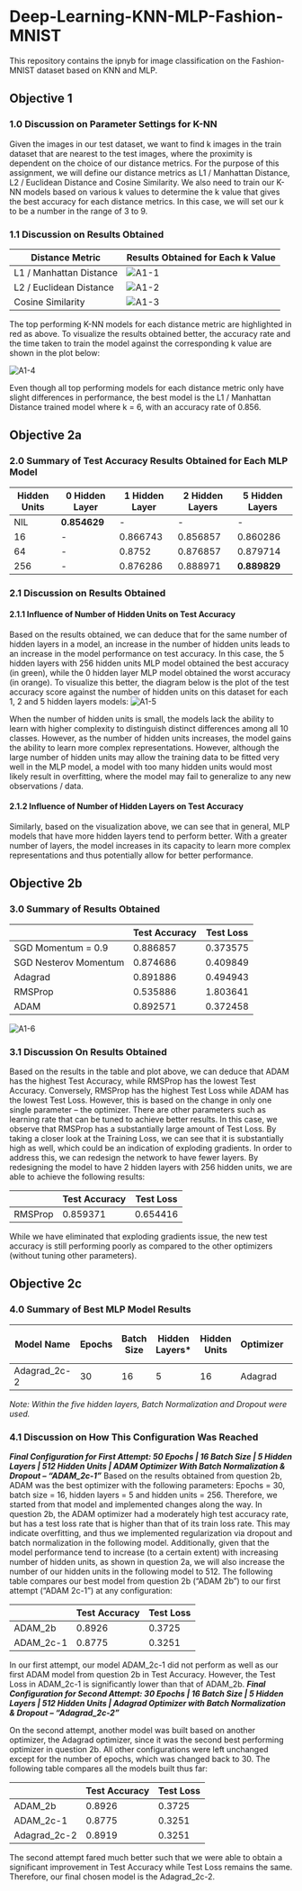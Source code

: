 # Deep-Learning-KNN-MLP-Fashion-MNIST
This repository contains the ipnyb for image classification on the Fashion-MNIST dataset based on KNN and MLP.

## Objective 1
### 1.0 Discussion on Parameter Settings for K-NN
Given the images in our test dataset, we want to find k images in the train dataset that are nearest to the test images, where the proximity is dependent on the choice of our distance metrics. For the purpose of this assignment, we will define our distance metrics as L1 / Manhattan Distance, L2 / Euclidean Distance and Cosine Similarity. We also need to train our K-NN models based on various k values to determine the k value that gives the best accuracy for each distance metrics. In this case, we will set our k to be a number in the range of 3 to 9.

### 1.1 Discussion on Results Obtained

| Distance Metric | Results Obtained for Each k Value |
| --- | --- |
| L1 / Manhattan Distance | ![A1-1](https://user-images.githubusercontent.com/50171205/59688456-51bd4000-9210-11e9-948a-c5db50ebbbc1.png) |
| L2 / Euclidean Distance | ![A1-2](https://user-images.githubusercontent.com/50171205/59688461-5255d680-9210-11e9-87cb-478c337cb9b0.png) |
| Cosine Similarity | ![A1-3](https://user-images.githubusercontent.com/50171205/59688464-53870380-9210-11e9-9a32-bddf7b90f92f.png) |

The top performing K-NN models for each distance metric are highlighted in red as above. To visualize the results obtained better, the accuracy rate and the time taken to train the model against the corresponding k value are shown in the plot below:

![A1-4](https://user-images.githubusercontent.com/50171205/59688465-541f9a00-9210-11e9-8b45-283daf5c47a0.png)

Even though all top performing models for each distance metric only have slight differences in performance, the best model is the L1 / Manhattan Distance trained model where k = 6, with an accuracy rate of 0.856.

## Objective 2a
### 2.0 Summary of Test Accuracy Results Obtained for Each MLP Model

| Hidden Units | 0 Hidden Layer | 1 Hidden Layer | 2 Hidden Layers | 5 Hidden Layers |
| --- | --- | --- | --- | --- |
| NIL | **0.854629** | - | - | - |
| 16 | - | 0.866743 | 0.856857 | 0.860286 |
| 64 | - | 0.8752 | 0.876857 | 0.879714 |
| 256 | - | 0.876286 | 0.888971 | **0.889829** |

### 2.1 Discussion on Results Obtained
#### 2.1.1 Influence of Number of Hidden Units on Test Accuracy 
Based on the results obtained, we can deduce that for the same number of hidden layers in a model, an increase in the number of hidden units leads to an increase in the model performance on test accuracy. In this case, the 5 hidden layers with 256 hidden units MLP model obtained the best accuracy (in green), while the 0 hidden layer MLP model obtained the worst accuracy (in orange). 
To visualize this better, the diagram below is the plot of the test accuracy score against the number of hidden units on this dataset for each 1, 2 and 5 hidden layers models:
![A1-5](https://user-images.githubusercontent.com/50171205/59688466-541f9a00-9210-11e9-9910-4211422d353d.png)

When the number of hidden units is small, the models lack the ability to learn with higher complexity to distinguish distinct differences among all 10 classes. However, as the number of hidden units increases, the model gains the ability to learn more complex representations. However, although the large number of hidden units may allow the training data to be fitted very well in the MLP model, a model with too many hidden units would most likely result in overfitting, where the model may fail to generalize to any new observations / data.

#### 2.1.2 Influence of Number of Hidden Layers on Test Accuracy 
Similarly, based on the visualization above, we can see that in general, MLP models that have more hidden layers tend to perform better. With a greater number of layers, the model increases in its capacity to learn more complex representations and thus potentially allow for better performance.

## Objective 2b
### 3.0 Summary of Results Obtained

| | Test Accuracy | Test Loss |
| --- | --- | --- |
| SGD Momentum = 0.9 | 0.886857 | 0.373575 |
| SGD Nesterov Momentum | 0.874686 | 0.409849 |
| Adagrad | 0.891886 | 0.494943 |
| RMSProp | 0.535886 | 1.803641 |
| ADAM	| 0.892571	| 0.372458 |

![A1-6](https://user-images.githubusercontent.com/50171205/59688468-5550c700-9210-11e9-8561-ad68f2217cc4.png)

### 3.1 Discussion On Results Obtained 
Based on the results in the table and plot above, we can deduce that ADAM has the highest Test Accuracy, while RMSProp has the lowest Test Accuracy. Conversely, RMSProp has the highest Test Loss while ADAM has the lowest Test Loss. However, this is based on the change in only one single parameter – the optimizer. There are other parameters such as learning rate that can be tuned to achieve better results. 
In this case, we observe that RMSProp has a substantially large amount of Test Loss. By taking a closer look at the Training Loss, we can see that it is substantially high as well, which could be an indication of exploding gradients. In order to address this, we can redesign the network to have fewer layers. By redesigning the model to have 2 hidden layers with 256 hidden units, we are able to achieve the following results:

| | Test Accuracy | Test Loss |
| --- | --- | --- |
| RMSProp	| 0.859371	| 0.654416 |

While we have eliminated that exploding gradients issue, the new test accuracy is still performing poorly as compared to the other optimizers (without tuning other parameters). 

## Objective 2c
### 4.0 Summary of Best MLP Model Results

| Model Name	| Epochs	| Batch Size	| Hidden Layers*	| Hidden Units	| Optimizer	| Test Accuracy Score	| Test Loss Score |
| --- | --- | --- | --- | --- | --- | --- | --- |
| Adagrad_2c-2	| 30	| 16 | 5	| 16	| Adagrad	| 0.8918	| 0.3251 |

*Note: Within the five hidden layers, Batch Normalization and Dropout were used.*

### 4.1 Discussion on How This Configuration Was Reached
***Final Configuration for First Attempt: 50 Epochs | 16 Batch Size | 5 Hidden Layers | 512 Hidden Units | ADAM Optimizer With Batch Normalization & Dropout – “ADAM_2c-1”***
Based on the results obtained from question 2b, ADAM was the best optimizer with the following parameters: Epochs = 30, batch size = 16, hidden layers = 5 and hidden units = 256. Therefore, we started from that model and implemented changes along the way. In question 2b, the ADAM optimizer had a moderately high test accuracy rate, but has a test loss rate that is higher than that of its train loss rate. This may indicate overfitting, and thus we implemented regularization via dropout and batch normalization in the following model. Additionally, given that the model performance tend to increase (to a certain extent) with increasing number of hidden units, as shown in question 2a, we will also increase the number of our hidden units in the following model to 512.
The following table compares our best model from question 2b (“ADAM 2b”) to our first attempt (“ADAM 2c-1”) at any configuration:

| | Test Accuracy	| Test Loss |
| --- | --- | --- |
| ADAM_2b	| 0.8926	| 0.3725 |
| ADAM_2c-1	| 0.8775	| 0.3251 |

In our first attempt, our model ADAM_2c-1 did not perform as well as our first ADAM model from question 2b in Test Accuracy. However, the Test Loss in ADAM_2c-1 is significantly lower than that of ADAM_2b.
***Final Configuration for Second Attempt: 30 Epochs | 16 Batch Size | 5 Hidden Layers | 512 Hidden Units | Adagrad Optimizer with Batch Normalization & Dropout – “Adagrad_2c-2”***

On the second attempt,  another model was built based on another optimizer, the Adagrad optimizer, since it was the second best performing optimizer in question 2b. All other configurations were left unchanged except for the number of epochs, which was changed back to 30.
The following table compares all the models built thus far:

| |	Test Accuracy	| Test Loss |
| --- | --- | --- |
| ADAM_2b	| 0.8926	| 0.3725 |
| ADAM_2c-1	| 0.8775	| 0.3251 |
| Adagrad_2c-2	| 0.8919	| 0.3251 |

The second attempt fared much better such that we were able to obtain a significant improvement in Test Accuracy while Test Loss remains the same. Therefore, our final chosen model is the Adagrad_2c-2.
